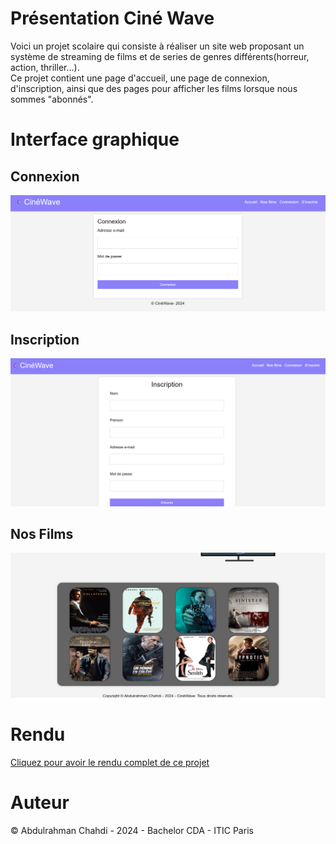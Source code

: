 #  Présentation Ciné Wave

Voici un projet scolaire qui consiste à réaliser un site web proposant un système de streaming de films et de series de genres différents(horreur, action, thriller...).<br>
Ce projet contient une page d'accueil, une page de connexion, d'inscription, ainsi que des pages pour afficher les films lorsque nous sommes "abonnés".


# Interface graphique
## Connexion
![connexion](./asset/vue_interface.png)
## Inscription
![accueil](./asset/vue_inscription.png)
## Nos Films
![nos films](./asset/vue_nosfilms.png)
# Rendu 

[Cliquez pour avoir le rendu complet de ce projet](https://abdulrahman92c.github.io/projet_streaming/)

# Auteur

&copy; Abdulrahman Chahdi - 2024 - Bachelor CDA - ITIC Paris 